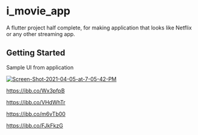 # i_movie_app

A flutter project half complete, for making application that looks like Netflix or any other streaming app.

## Getting Started

Sample UI from application

<a href="https://ibb.co/VHdWhTr"><img src="https://i.ibb.co/gvGMXJH/Screen-Shot-2021-04-05-at-7-05-42-PM.png" alt="Screen-Shot-2021-04-05-at-7-05-42-PM" border="0"></a>
 
https://ibb.co/Wx3pfpB

https://ibb.co/VHdWhTr

https://ibb.co/m6vTb00

https://ibb.co/FJkFkzG
